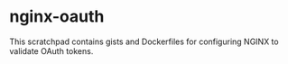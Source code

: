 # nginx-oauth
This scratchpad contains gists and Dockerfiles for configuring NGINX to validate OAuth tokens.

